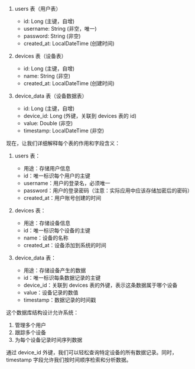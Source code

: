 1. users 表（用户表）
   - id: Long (主键，自增)
   - username: String (非空，唯一)
   - password: String (非空)
   - created_at: LocalDateTime (创建时间)


2. devices 表（设备表）
   - id: Long (主键，自增)
   - name: String (非空)
   - created_at: LocalDateTime (创建时间)


3. device_data 表（设备数据表）
   - id: Long (主键，自增)
   - device_id: Long (外键，关联到 devices 表的 id)
   - value: Double (非空)
   - timestamp: LocalDateTime (非空)


现在，让我们详细解释每个表的作用和字段含义：

1. users 表：
   - 用途：存储用户信息
   - id：唯一标识每个用户的主键
   - username：用户的登录名，必须唯一
   - password：用户的登录密码（注意：实际应用中应该存储加密后的密码）
   - created_at：用户账号创建的时间

2. devices 表：
   - 用途：存储设备信息
   - id：唯一标识每个设备的主键
   - name：设备的名称
   - created_at：设备添加到系统的时间

3. device_data 表：
   - 用途：存储设备产生的数据
   - id：唯一标识每条数据记录的主键
   - device_id：关联到 devices 表的外键，表示这条数据属于哪个设备
   - value：设备记录的数值
   - timestamp：数据记录的时间戳

这个数据库结构设计允许系统：

1. 管理多个用户
2. 跟踪多个设备
3. 为每个设备记录时间序列数据

通过 device_id 外键，我们可以轻松查询特定设备的所有数据记录。同时，timestamp 字段允许我们按时间顺序检索和分析数据。